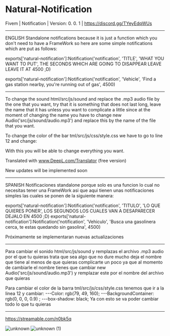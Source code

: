 # Natural-Notification
Fivem | Notification | Version: 0. 0. 1 | https://discord.gg/TYeyEdqWUs

-------------------------------------------------

ENGLISH
Standalone notifications because it is just a function which you don't need to have a FrameWork so here are some simple notifications which are put as follows:

exports['natural-notification']:Notification('notification', 'TITLE', 'WHAT YOU WANT TO PUT', THE SECONDS WHICH ARE GOING TO DISAPPEAR LEAVE LEAVE IT AT 4500 ;D)

 exports['natural-notification']:Notification('notification', 'Vehicle', 'Find a gas station nearby, you're running out of gas', 4500) 

---------------------------------------------------

To change the sound html/src/js/sound and replace the .mp3 audio file by the one that you want, try that it is something that does not last long, leave the name that it has unless you want to complicate a little since at the moment of changing the name you have to change new Audio('src/js/sound/audio.mp3') and replace this by the name of the file that you want.

To change the color of the bar tml/src/js/css/style.css we have to go to line 12 and change:

With this you will be able to change everything you want. 

Translated with www.DeepL.com/Translator (free version)

New updates will be implemented soon

-------------------------------------------------

SPANISH
Notificaciones standalone porque solo es una funcion lo cual no necesitas tener una FrameWork asi que aqui tienen unas notificaciones simples las cuales 
se ponen de la siguiente manera: 

 exports['natural-notification']:Notification('notification', 'TITULO', 'LO QUE QUIERES PONER', LOS SEGUNDOS LOS CUALES VAN A DESAPARECER DEJALO EN 4500 ;D)
 exports['natural-notification']:Notification('notification', 'Vehiculo', 'Busca una gasolinera cerca, te estas quedando sin gasolina', 4500)

Próximamente se implementaran nuevas actualizaciones

---------------------------------------------------

Para cambiar el sonido html/src/js/sound y remplazas el archivo .mp3 audio por el que tu quieras trata que sea algo que no dure mucho deja el nombre que tiene
al menos de que quieras complicarte un poco ya que al momento de cambiarle el nombre tienes que cambiar new Audio('src/js/sound/audio.mp3') y remplazar este por el nombre del archivo que quieras

Para cambiar el color de la barra tml/src/js/css/style.css tenemos que ir a la linea 12 y cambiar:
    ---Color: rgb(79, 49, 160);
    ---BackgroundContainer: rgb(0, 0, 0, 0.9) ;
    ---box-shadow: black;
Ya con esto se va poder cambiar todo lo que tu quieras 

---------------------------------------------------

https://streamable.com/n0bk5q


![unknown](https://user-images.githubusercontent.com/109195967/178799458-c490aeb5-663f-434f-90ed-294e94a11a40.png)
![unknown (1)](https://user-images.githubusercontent.com/109195967/178799497-1b13c0fc-7954-44ea-9738-7d7a11275983.png)
